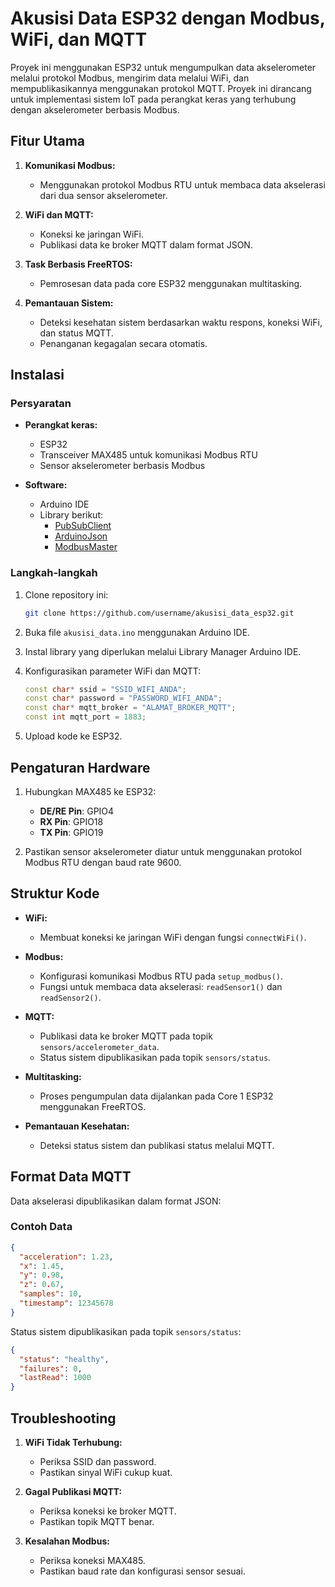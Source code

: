 # Akusisi Data ESP32 dengan Modbus, WiFi, dan MQTT

Proyek ini menggunakan ESP32 untuk mengumpulkan data akselerometer melalui protokol Modbus, mengirim data melalui WiFi, dan mempublikasikannya menggunakan protokol MQTT. Proyek ini dirancang untuk implementasi sistem IoT pada perangkat keras yang terhubung dengan akselerometer berbasis Modbus.


## Fitur Utama

1. **Komunikasi Modbus:**
   - Menggunakan protokol Modbus RTU untuk membaca data akselerasi dari dua sensor akselerometer.

2. **WiFi dan MQTT:**
   - Koneksi ke jaringan WiFi.
   - Publikasi data ke broker MQTT dalam format JSON.

3. **Task Berbasis FreeRTOS:**
   - Pemrosesan data pada core ESP32 menggunakan multitasking.

4. **Pemantauan Sistem:**
   - Deteksi kesehatan sistem berdasarkan waktu respons, koneksi WiFi, dan status MQTT.
   - Penanganan kegagalan secara otomatis.


## Instalasi

### Persyaratan

- **Perangkat keras:**
  - ESP32
  - Transceiver MAX485 untuk komunikasi Modbus RTU
  - Sensor akselerometer berbasis Modbus

- **Software:**
  - Arduino IDE
  - Library berikut:
    - [PubSubClient](https://github.com/knolleary/pubsubclient)
    - [ArduinoJson](https://arduinojson.org/)
    - [ModbusMaster](https://github.com/4-20ma/ModbusMaster)

### Langkah-langkah

1. Clone repository ini:
   ```bash
   git clone https://github.com/username/akusisi_data_esp32.git
   ```

2. Buka file `akusisi_data.ino` menggunakan Arduino IDE.

3. Instal library yang diperlukan melalui Library Manager Arduino IDE.

4. Konfigurasikan parameter WiFi dan MQTT:
   ```cpp
   const char* ssid = "SSID_WIFI_ANDA";
   const char* password = "PASSWORD_WIFI_ANDA";
   const char* mqtt_broker = "ALAMAT_BROKER_MQTT";
   const int mqtt_port = 1883;
   ```

5. Upload kode ke ESP32.


## Pengaturan Hardware

1. Hubungkan MAX485 ke ESP32:
   - **DE/RE Pin**: GPIO4
   - **RX Pin**: GPIO18
   - **TX Pin**: GPIO19

2. Pastikan sensor akselerometer diatur untuk menggunakan protokol Modbus RTU dengan baud rate 9600.


## Struktur Kode

- **WiFi:**
  - Membuat koneksi ke jaringan WiFi dengan fungsi `connectWiFi()`.

- **Modbus:**
  - Konfigurasi komunikasi Modbus RTU pada `setup_modbus()`.
  - Fungsi untuk membaca data akselerasi: `readSensor1()` dan `readSensor2()`.

- **MQTT:**
  - Publikasi data ke broker MQTT pada topik `sensors/accelerometer_data`.
  - Status sistem dipublikasikan pada topik `sensors/status`.

- **Multitasking:**
  - Proses pengumpulan data dijalankan pada Core 1 ESP32 menggunakan FreeRTOS.

- **Pemantauan Kesehatan:**
  - Deteksi status sistem dan publikasi status melalui MQTT.


## Format Data MQTT

Data akselerasi dipublikasikan dalam format JSON:

### Contoh Data
```json
{
  "acceleration": 1.23,
  "x": 1.45,
  "y": 0.98,
  "z": 0.67,
  "samples": 10,
  "timestamp": 12345678
}
```

Status sistem dipublikasikan pada topik `sensors/status`:
```json
{
  "status": "healthy",
  "failures": 0,
  "lastRead": 1000
}
```


## Troubleshooting

1. **WiFi Tidak Terhubung:**
   - Periksa SSID dan password.
   - Pastikan sinyal WiFi cukup kuat.

2. **Gagal Publikasi MQTT:**
   - Periksa koneksi ke broker MQTT.
   - Pastikan topik MQTT benar.

3. **Kesalahan Modbus:**
   - Periksa koneksi MAX485.
   - Pastikan baud rate dan konfigurasi sensor sesuai.




